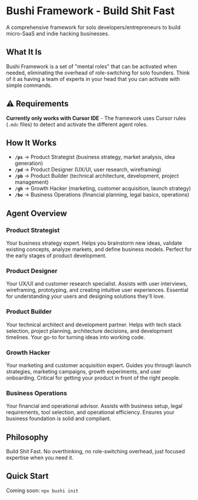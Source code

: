 # Bushi Framework - Build Shit Fast

A comprehensive framework for solo developers/entrepreneurs to build micro-SaaS and indie hacking businesses.

## What It Is

Bushi Framework is a set of "mental roles" that can be activated when needed, eliminating the overhead of role-switching for solo founders. Think of it as having a team of experts in your head that you can activate with simple commands.

## ⚠️ Requirements

**Currently only works with Cursor IDE** - The framework uses Cursor rules (`.mdc` files) to detect and activate the different agent roles.

## How It Works

- **`/ps`** → Product Strategist (business strategy, market analysis, idea generation)
- **`/pd`** → Product Designer (UX/UI, user research, wireframing)
- **`/pb`** → Product Builder (technical architecture, development, project management)
- **`/gh`** → Growth Hacker (marketing, customer acquisition, launch strategy)
- **`/bo`** → Business Operations (financial planning, legal basics, operations)

## Agent Overview

### Product Strategist
Your business strategy expert. Helps you brainstorm new ideas, validate existing concepts, analyze markets, and define business models. Perfect for the early stages of product development.

### Product Designer  
Your UX/UI and customer research specialist. Assists with user interviews, wireframing, prototyping, and creating intuitive user experiences. Essential for understanding your users and designing solutions they'll love.

### Product Builder
Your technical architect and development partner. Helps with tech stack selection, project planning, architecture decisions, and development timelines. Your go-to for turning ideas into working code.

### Growth Hacker
Your marketing and customer acquisition expert. Guides you through launch strategies, marketing campaigns, growth experiments, and user onboarding. Critical for getting your product in front of the right people.

### Business Operations
Your financial and operational advisor. Assists with business setup, legal requirements, tool selection, and operational efficiency. Ensures your business foundation is solid and compliant.

## Philosophy

Build Shit Fast. No overthinking, no role-switching overhead, just focused expertise when you need it.

## Quick Start

Coming soon: `npx bushi init`
